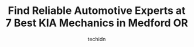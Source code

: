 ---
layout: ampstory
image: https://images.unsplash.com/photo-1632275227519-5a515f53272d?ixlib=rb-4.0.3&ixid=MnwxMjA3fDB8MHxwaG90by1wYWdlfHx8fGVufDB8fHx8&auto=format&fit=crop&w=640&h=853&q=80
author: techidn
featured: false
description: For top-quality automotive repairs and maintenance, visit the 7 best KIA Mechanic in Medford OR, USA. Their reputation for excellence and their dedication to customer satisfaction make them 
title: Find Reliable Automotive Experts at 7 Best KIA Mechanics in Medford OR
cover:
   title: Find Reliable Automotive Experts at 7 Best KIA Mechanics in Medford OR
   subtitle: Rickpate
   background: https://images.unsplash.com/photo-1632275227519-5a515f53272d?ixlib=rb-4.0.3&ixid=MnwxMjA3fDB8MHxwaG90by1wYWdlfHx8fGVufDB8fHx8&auto=format&fit=crop&w=640&h=853&q=80

pages: 
 - layout: thirds
   top: <h1>#1 Crater Lake Ford</h1>
   bottom: "<p>Hands down the best dealership to work with. Tristan was incredibly helpful finding a safe reliable car for my 16 year old. We drove down from Bend to make the purchase, </p>"
   background: https://www.knot35.com/toplist/wp-content/uploads/2023/06/best-kia-mechanic-1-in-medford-or-1685831945.jpeg
   backgroundblur: true
 - layout: thirds
   top: <h1>#2 Kia Medford</h1>
   bottom: "<p>4950 Crater Lake Ave, Medford, OR 97504, United States</p>"
   background: https://www.knot35.com/toplist/wp-content/uploads/2023/06/best-kia-mechanic-2-in-medford-or-1685831946.jpeg
   cta:
      link: https://www.knot35.com/toplist/find-reliable-automotive-experts-at-7-best-kia-mechanics-in-medford-or/
      text: Find Reliable Automotive Experts at 7 Best KIA Mechanics in Medford OR
 - layout: thirds
   top: <h1>#3 Kellys Automotive Service</h1>
   bottom: "<p>2990 Biddle Rd, Medford, OR 97504, United States</p>"
   background: https://www.knot35.com/toplist/wp-content/uploads/2023/06/best-kia-mechanic-3-in-medford-or-1685831946.jpeg
   cta:
      link: https://www.knot35.com/toplist/find-reliable-automotive-experts-at-7-best-kia-mechanics-in-medford-or/
      text: Find Reliable Automotive Experts at 7 Best KIA Mechanics in Medford OR
 - layout: thirds
   top: <h1>#4 Midas</h1>
   bottom: "<p>935 N Central Ave, Medford, OR 97501, United States</p>"
   background: https://images.unsplash.com/photo-1547366785-564103df7e13?ixlib=rb-4.0.3&ixid=MnwxMjA3fDB8MHxwaG90by1wYWdlfHx8fGVufDB8fHx8&auto=format&fit=crop&w=640&h=853&q=80
   cta:
      link: https://www.knot35.com/toplist/find-reliable-automotive-experts-at-7-best-kia-mechanics-in-medford-or/
      text: Find Reliable Automotive Experts at 7 Best KIA Mechanics in Medford OR
 - layout: thirds
   top: <h1>#5 Keith Schulz Garage</h1>
   bottom: "<p>400 E McAndrews Rd, Medford, OR 97501, United States</p>"
   background: https://images.unsplash.com/photo-1540457036297-448b6b99e91c?ixlib=rb-4.0.3&ixid=MnwxMjA3fDB8MHxwaG90by1wYWdlfHx8fGVufDB8fHx8&auto=format&fit=crop&w=640&h=853&q=80
   cta:
      link: https://www.knot35.com/toplist/find-reliable-automotive-experts-at-7-best-kia-mechanics-in-medford-or/
      text: Find Reliable Automotive Experts at 7 Best KIA Mechanics in Medford OR
 - layout: thirds
   top: <h1>#6 Southern Oregon Auto Care</h1>
   bottom: "<p>1493 Kingsley Dr, Medford, OR 97504, United States</p>"
   background: https://images.unsplash.com/photo-1580610447943-1bfbef5efe07?ixlib=rb-4.0.3&ixid=MnwxMjA3fDB8MHxwaG90by1wYWdlfHx8fGVufDB8fHx8&auto=format&fit=crop&w=640&h=853&q=80
   cta:
      link: https://www.knot35.com/toplist/find-reliable-automotive-experts-at-7-best-kia-mechanics-in-medford-or/
      text: Find Reliable Automotive Experts at 7 Best KIA Mechanics in Medford OR
 - layout: thirds
   top: <h1>#7 Crater Lake Mazda</h1>
   bottom: "<p>2517 Biddle Rd, Medford, OR 97504, United States</p>"
   background: https://images.unsplash.com/photo-1608411404720-c8f0417bcdba?ixlib=rb-4.0.3&ixid=MnwxMjA3fDB8MHxwaG90by1wYWdlfHx8fGVufDB8fHx8&auto=format&fit=crop&w=640&h=853&q=80
   cta:
      link: https://www.knot35.com/toplist/find-reliable-automotive-experts-at-7-best-kia-mechanics-in-medford-or/
      text: Find Reliable Automotive Experts at 7 Best KIA Mechanics in Medford OR
 - layout: thirds
   middle: Continue reading...
   background: https://images.unsplash.com/photo-1614648718611-0635f29016cb?ixlib=rb-4.0.3&ixid=MnwxMjA3fDB8MHxwaG90by1wYWdlfHx8fGVufDB8fHx8&auto=format&fit=crop&w=640&h=853&q=80
   cta:
      link: https://www.knot35.com/toplist/find-reliable-automotive-experts-at-7-best-kia-mechanics-in-medford-or/
      text: Find Reliable Automotive Experts at 7 Best KIA Mechanics in Medford OR
      
---